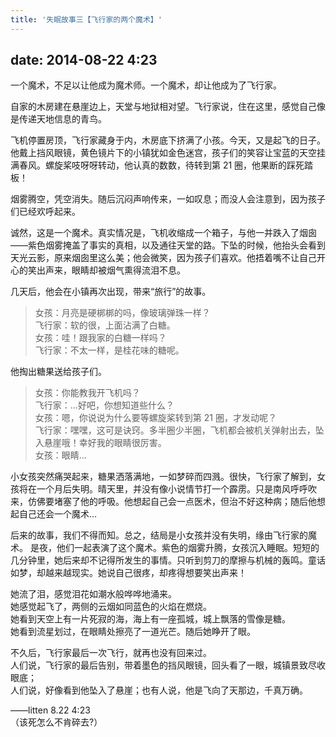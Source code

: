 ```yaml
---
title: '失眠故事三【飞行家的两个魔术】'
---
```


## date: 2014-08-22 4:23

一个魔术，不足以让他成为魔术师。一个魔术，却让他成为了飞行家。

自家的木房建在悬崖边上，天堂与地狱相对望。飞行家说，住在这里，感觉自己像是传递天地信息的青鸟。

<!-- more -->

飞机停置房顶，飞行家藏身于内，木房底下挤满了小孩。今天，又是起飞的日子。他戴上挡风眼镜，黄色镜片下的小镇犹如金色迷宫，孩子们的笑容让宝蓝的天空挂满春风。螺旋桨吱呀呀转动，他认真的数数，待转到第 21 圈，他果断的踩死踏板！

烟雾腾空，凭空消失。随后沉闷声响传来，一如叹息；而没人会注意到，因为孩子们已经欢呼起来。

诚然，这是一个魔术。真实情况是，飞机收缩成一个箱子，与他一并跌入了烟囱——紫色烟雾掩盖了事实的真相，以及通往天堂的路。下坠的时候，他抬头会看到天光云影，原来烟囱里这么美；他会微笑，因为孩子们喜欢。他捂着嘴不让自己开心的笑出声来，眼睛却被烟气熏得流泪不息。

几天后，他会在小镇再次出现，带来“旅行”的故事。

> 女孩：月亮是硬梆梆的吗，像玻璃弹珠一样？  
> 飞行家：软的很，上面沾满了白糖。  
> 女孩：哇！跟我家的白糖一样吗？  
> 飞行家：不太一样，是桂花味的糖呢。

他掏出糖果送给孩子们。

> 女孩：你能教我开飞机吗？  
> 飞行家：…好吧，你想知道些什么？  
> 女孩：嗯，你说说为什么要等螺旋桨转到第 21 圏，才发动呢？  
> 飞行家：嘿嘿，这可是诀窍。多半圈少半圈，飞机都会被机关弹射出去，坠入悬崖哦！幸好我的眼睛很厉害。  
> 女孩：眼睛…

小女孩突然痛哭起来，糖果洒落满地，一如梦碎而四溅。很快，飞行家了解到，女孩将在一个月后失明。晴天里，并没有像小说情节打一个霹雳。只是南风呼呼吹来，仿佛要堵塞了他的呼吸。他想起自己会一点医术，但治不好这种病；随后他想起自己还会一个魔术…

后来的故事，我们不得而知。总之，结局是小女孩并没有失明，缘由飞行家的魔术。
是夜，他们一起表演了这个魔术。紫色的烟雾升腾，女孩沉入睡眠。短短的几分钟里，她后来却不记得所发生的事情。只听到剪刀的摩擦与机械的轰鸣。童话如梦，却越来越现实。她说自己很疼，却疼得想要笑出声来！

她流了泪，感觉泪花如潮水般哗哗地涌来。  
她感觉起飞了，两侧的云烟如同蓝色的火焰在燃烧。  
她看到天空上有一片死寂的海，海上有一座孤城，城上飘落的雪像是糖。  
她看到流星划过，在眼睛处擦亮了一道光芒。随后她睁开了眼。

不久后，飞行家最后一次飞行，就再也没有回来过。  
人们说，飞行家的最后告别，带着墨色的挡风眼镜，回头看了一眼，城镇景致尽收眼底；  
人们说，好像看到他坠入了悬崖；也有人说，他是飞向了天那边，千真万确。

——litten 8.22 4:23  
（该死怎么不肯碎去?）
